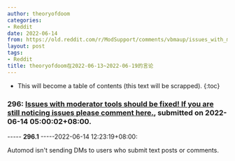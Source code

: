```yaml
---
author: theoryofdoom
categories:
- Reddit
date: 2022-06-14
from: https://old.reddit.com/r/ModSupport/comments/vbmaup/issues_with_moderator_tools_should_be_fixed_if/
layout: post
tags:
- Reddit
title: theoryofdoom在2022-06-13~2022-06-19的言论
---
```


* This will become a table of contents (this text will be scrapped).
{:toc}

### 296: [Issues with moderator tools should be fixed! If you are still noticing issues please comment here.](https://old.reddit.com/r/ModSupport/comments/vbmaup/issues_with_moderator_tools_should_be_fixed_if/), submitted on 2022-06-14 05:00:02+08:00.

----- __296.1__ -----2022-06-14 12:23:19+08:00:

Automod isn't sending DMs to users who submit text posts or comments.

